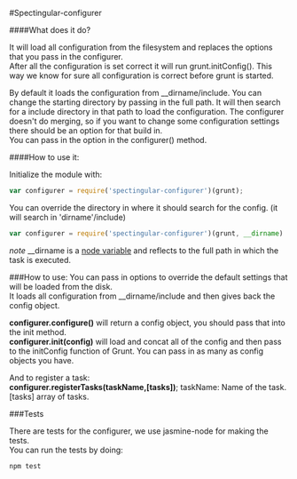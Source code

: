 #Spectingular-configurer

####What does it do?

It will load all configuration from the filesystem and replaces the options that you pass in the configurer.  
After all the configuration is set correct it will run grunt.initConfig(). This way we know for sure all configuration is correct before grunt is started.

By default it loads the configuration from __dirname/include. You can change the starting directory by passing in the full path.
It will then search for a include directory in that path to load the configuration.
The configurer doesn't do merging, so if you want to change some configuration settings there should be an option for that build in.  
You can pass in the option in the configurer() method.

####How to use it:

Initialize the module with:  
```javascript
var configurer = require('spectingular-configurer')(grunt);
```

You can override the directory in where it should search for the config.
(it will search in 'dirname'/include)

```javascript
var configurer = require('spectingular-configurer')(grunt, __dirname)
```
*note* __dirname is a [node variable](https://nodejs.org/api/globals.html#globals_dirname) and reflects to the full path in which the task is executed.

###How to use:
You can pass in options to override the default settings that will be loaded from the disk.  
It loads all configuration from __dirname/include and then gives back the config object.

**configurer.configure()** will return a config object, you should pass that into the init method.  
**configurer.init(config)** will load and concat all of the config and then pass to the initConfig function of Grunt. You can pass in as many as config objects you have.

And to register a task:  
**configurer.registerTasks(taskName,[tasks])**; taskName: Name of the task. [tasks] array of tasks.

###Tests

There are tests for the configurer, we use jasmine-node for making the tests.  
You can run the tests by doing:
```
npm test
```

